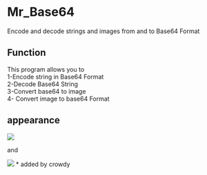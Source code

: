 # Mr_Base64
Encode and decode strings and images from and to Base64 Format



<h2>Function</h2>
This program allows you to </br>
1-Encode string in Base64 Format </br>
2-Decode Base64 String </br>
3-Convert base64 to image </br>
4- Convert image to base64 Format </br>

<h2>appearance</h2>
<img src='http://i.imgur.com/rR9Ot7u.png' />

and 

<img src='https://imgur.com/lVLTgPk' />
* added by crowdy
